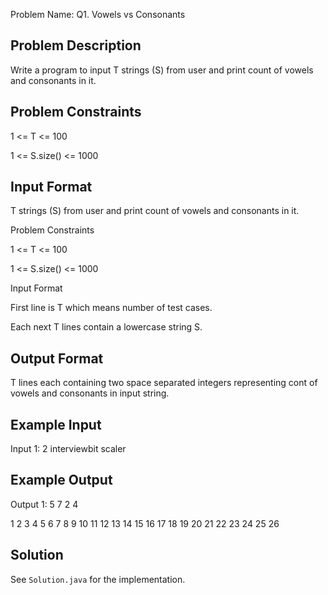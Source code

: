 Problem Name: Q1. Vowels vs Consonants

## Problem Description

Write a program to input T strings (S) from user and print count of vowels and consonants in it.

## Problem Constraints

1 <= T <= 100

1 <= S.size() <= 1000

## Input Format

T strings (S) from user and print count of vowels and consonants in it.

Problem Constraints

1 <= T <= 100

1 <= S.size() <= 1000

Input Format

First line is T which means number of test cases.

Each next T lines contain a lowercase string S.

## Output Format

T lines each containing two space separated integers representing cont of vowels and consonants in input string.

## Example Input

Input 1:
2
interviewbit
scaler

## Example Output

Output 1:
5 7
2 4

1
2
3
4
5
6
7
8
9
10
11
12
13
14
15
16
17
18
19
20
21
22
23
24
25
26

## Solution

See `Solution.java` for the implementation.